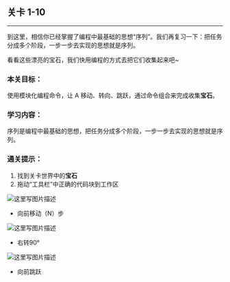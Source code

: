 ## 关卡 1-10

------
到这里，相信你已经掌握了编程中最基础的思想“序列”。我们再复习一下：把任务分成多个阶段，一步一步去实现的思想就是序列。

看看这些漂亮的宝石，我们快用编程的方式去把它们收集起来吧~

### 本关目标：
使用模块化编程命令，让 A 移动、转向、跳跃，通过命令组合来完成收集**宝石**。

### 学习内容：
序列是编程中最基础的思想，把任务分成多个阶段，一步一步去实现的思想就是序列。

### 通关提示：
1. 找到关卡世界中的**宝石**
2. 拖动“工具栏”中正确的代码块到工作区
 
 ![这里写图片描述](scene/image/move_forward.png)
 - 向前移动（N）步
 
 ![这里写图片描述](scene/image/turn_right.png)
 - 右转90°
 
 ![这里写图片描述](scene/image/jump_forward.png)
 - 向前跳跃